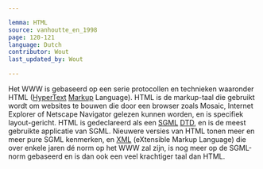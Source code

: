 ```yaml
---

lemma: HTML
source: vanhoutte_en_1998
page: 120-121
language: Dutch
contributor: Wout
last_updated_by: Wout

---
```


Het WWW is gebaseerd op een serie protocollen en technieken waaronder HTML ([HyperText](hypertext.html) [Markup](markup.html) Language). HTML is de markup-taal die gebruikt wordt om websites te bouwen die door een browser zoals Mosaic, Internet Explorer of Netscape Navigator gelezen kunnen worden, en is specifiek layout-gericht. HTML is gedeclareerd als een [SGML](SGML.html) [DTD](DTD.html), en is de meest gebruikte applicatie van SGML. Nieuwere versies van HTML tonen meer en meer pure SGML kenmerken, en [XML](XML.html) (eXtensible Markup Language) die over enkele jaren dé norm op het WWW zal zijn, is nog meer op de SGML-norm gebaseerd en is dan ook een veel krachtiger taal dan HTML.
